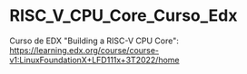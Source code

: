# RISC_V_CPU_Core_Curso_Edx

Curso de EDX "Building a RISC-V CPU Core": https://learning.edx.org/course/course-v1:LinuxFoundationX+LFD111x+3T2022/home
